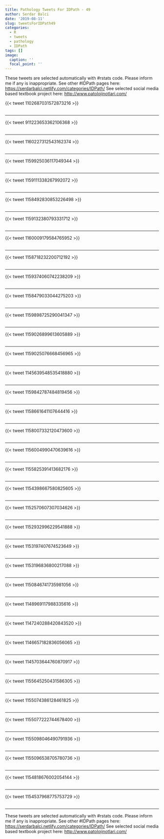 ```yaml
---
title: Pathology Tweets For IDPath - 49
author: Serdar Balci
date: '2019-08-11'
slug: tweetsForIDPath49
categories:
  - R
  - tweets
  - pathology
  - IDPath
tags: []
image:
  caption: ''
  focal_point: ''
---
```



These tweets are selected automatically with #rstats code. Please inform me if any is inappropriate.
See other #IDPath pages here: https://serdarbalci.netlify.com/categories/IDPath/ 
See selected social media based textbook project here: http://www.patolojinotlari.com/

{{< tweet 1102687031572873216 >}}
<br>
<br>
<hr>
{{< tweet 911223653362106368 >}}
<br>
<br>
<hr>
{{< tweet 1160227312543162374 >}}
<br>
<br>
<hr>
{{< tweet 1159925036117049344 >}}
<br>
<br>
<hr>
{{< tweet 1159111338267992072 >}}
<br>
<br>
<hr>
{{< tweet 1158492830853226498 >}}
<br>
<br>
<hr>
{{< tweet 1159132380793331712 >}}
<br>
<br>
<hr>
{{< tweet 1160009179584765952 >}}
<br>
<br>
<hr>
{{< tweet 1158718232200712192 >}}
<br>
<br>
<hr>
{{< tweet 1159374060742238209 >}}
<br>
<br>
<hr>
{{< tweet 1158479033044275203 >}}
<br>
<br>
<hr>
{{< tweet 1159898725290041347 >}}
<br>
<br>
<hr>
{{< tweet 1159026899613605889 >}}
<br>
<br>
<hr>
{{< tweet 1159025076668456965 >}}
<br>
<br>
<hr>
{{< tweet 1145639548535418880 >}}
<br>
<br>
<hr>
{{< tweet 1159842787484819456 >}}
<br>
<br>
<hr>
{{< tweet 1158661641107644416 >}}
<br>
<br>
<hr>
{{< tweet 1158007332120473600 >}}
<br>
<br>
<hr>
{{< tweet 1156004990470639616 >}}
<br>
<br>
<hr>
{{< tweet 1155825391413682176 >}}
<br>
<br>
<hr>
{{< tweet 1154398667580825605 >}}
<br>
<br>
<hr>
{{< tweet 1152570607307034626 >}}
<br>
<br>
<hr>
{{< tweet 1152932996229541888 >}}
<br>
<br>
<hr>
{{< tweet 1153197407674523649 >}}
<br>
<br>
<hr>
{{< tweet 1153196836800217088 >}}
<br>
<br>
<hr>
{{< tweet 1150846741735981056 >}}
<br>
<br>
<hr>
{{< tweet 1148969117988335616 >}}
<br>
<br>
<hr>
{{< tweet 1147240288420843520 >}}
<br>
<br>
<hr>
{{< tweet 1146657182836056065 >}}
<br>
<br>
<hr>
{{< tweet 1145703644760870917 >}}
<br>
<br>
<hr>
{{< tweet 1155645250431586305 >}}
<br>
<br>
<hr>
{{< tweet 1155074386128461825 >}}
<br>
<br>
<hr>
{{< tweet 1155077222744678400 >}}
<br>
<br>
<hr>
{{< tweet 1155098046490791936 >}}
<br>
<br>
<hr>
{{< tweet 1155096538705780736 >}}
<br>
<br>
<hr>
{{< tweet 1154818676002054144 >}}
<br>
<br>
<hr>
{{< tweet 1154537968775753729 >}}
<br>
<br>
<hr>


These tweets are selected automatically with #rstats code. Please inform me if any is inappropriate.
See other #IDPath pages here: https://serdarbalci.netlify.com/categories/IDPath/ 
See selected social media based textbook project here: http://www.patolojinotlari.com/
